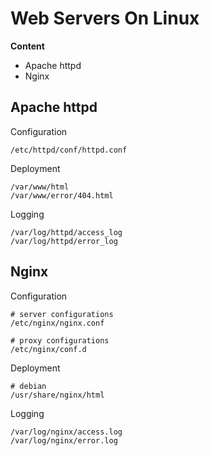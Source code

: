 # Web Servers On Linux

**Content**

- Apache httpd
- Nginx



## Apache httpd

Configuration

```
/etc/httpd/conf/httpd.conf
```

Deployment

```
/var/www/html
/var/www/error/404.html
```

Logging

```
/var/log/httpd/access_log
/var/log/httpd/error_log
```



## Nginx

Configuration

```
# server configurations
/etc/nginx/nginx.conf

# proxy configurations
/etc/nginx/conf.d
```

Deployment

```
# debian 
/usr/share/nginx/html
```

Logging 

```
/var/log/nginx/access.log
/var/log/nginx/error.log
```

